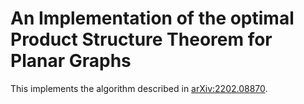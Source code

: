 # An Implementation of the optimal Product Structure Theorem for Planar Graphs
This implements the algorithm described in [arXiv:2202.08870](https://arxiv.org/pdf/2202.08870.pdf).

